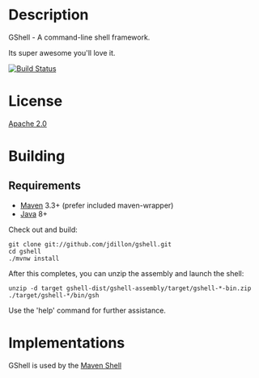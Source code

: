 <!--

    Copyright (c) 2009-present the original author or authors.

    Licensed under the Apache License, Version 2.0 (the "License");
    you may not use this file except in compliance with the License.
    You may obtain a copy of the License at

    http://www.apache.org/licenses/LICENSE-2.0

    Unless required by applicable law or agreed to in writing, software
    distributed under the License is distributed on an "AS IS" BASIS,
    WITHOUT WARRANTIES OR CONDITIONS OF ANY KIND, either express or implied.
    See the License for the specific language governing permissions and
    limitations under the License.

-->
# Description

GShell - A command-line shell framework.

Its super awesome you'll love it.

[![Build Status](https://travis-ci.org/jdillon/gshell.svg?branch=master)](https://travis-ci.org/jdillon/gshell)

# License

[Apache 2.0](http://www.apache.org/licenses/LICENSE-2.0.html)

# Building

## Requirements

* [Maven](http://maven.apache.org) 3.3+ (prefer included maven-wrapper)
* [Java](http://java.oracle.com/) 8+

Check out and build:

    git clone git://github.com/jdillon/gshell.git
    cd gshell
    ./mvnw install

After this completes, you can unzip the assembly and launch the shell:

    unzip -d target gshell-dist/gshell-assembly/target/gshell-*-bin.zip
    ./target/gshell-*/bin/gsh

Use the 'help' command for further assistance.

# Implementations

GShell is used by the [Maven Shell](https://github.com/jdillon/mvnsh)
